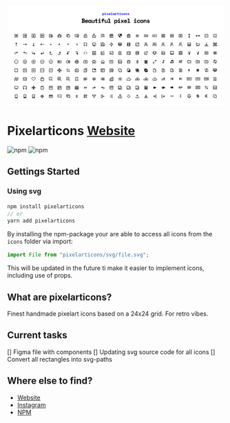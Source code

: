 ![alt text](cover.jpg "Pixelarticons Cover")

# Pixelarticons [Website](https://pixelarticons.com "Pixelarticons - Website")

![npm](https://img.shields.io/npm/v/pixelarticons.svg?color=green&label=npm&style=popout-square)
![npm](https://img.shields.io/npm/dt/pixelarticons.svg?color=blue&style=popout-square)

## Gettings Started

### Using svg

```javascript
npm install pixelarticons
// or
yarn add pixelarticons
```

By installing the npm-package your are able to access all icons from the `icons` folder via import:

```jsx
import File from "pixelarticons/svg/file.svg";
```

This will be updated in the future ti make it easier to implement icons, including use of props.

## What are pixelarticons?

Finest handmade pixelart icons based on a 24x24 grid. For retro vibes.

## Current tasks

[] Figma file with components
[] Updating svg source code for all icons
[] Convert all rectangles into svg-paths

## Where else to find?

- [Website](https://www.pixelarticons.com "Pixelarticons - Website")
- [Instagram](https://www.instagram.com/pixelarticons/ "Pixelarticons - Instagram")
- [NPM](https://www.npmjs.com/package/pixelarticons "Pixelarticons - Npm")
